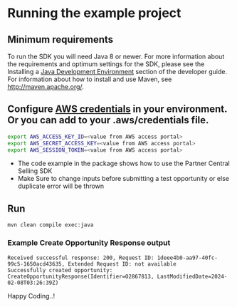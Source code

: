 # Running the example project

## Minimum requirements
To run the SDK you will need Java 8 or newer. For more information about the requirements and optimum settings for the SDK, please see the Installing a [Java Development Environment](http://docs.aws.amazon.com/sdk-for-java/v2/developer-guide/setup-install.html##java-dg-java-env) section of the developer guide.
For information about how to install and use Maven, see http://maven.apache.org/.

## Configure [AWS credentials](https://docs.aws.amazon.com/cli/latest/userguide/cli-configure-envvars.html) in your environment. Or you can add to your .aws/credentials file.
```bash
export AWS_ACCESS_KEY_ID=<value from AWS access portal>
export AWS_SECRET_ACCESS_KEY=<value from AWS access portal>
export AWS_SESSION_TOKEN=<value from AWS access portal>
```

- The code example in the package shows how to use the Partner Central Selling SDK
- Make Sure to change inputs before submitting a test opportunity or else duplicate error will be thrown

## Run
```shell
mvn clean compile exec:java
```

### Example Create Opportunity Response output
```
Received successful response: 200, Request ID: 1deee4b0-aa97-40fc-99c5-1650acd43635, Extended Request ID: not available
Successfully created opportunity: CreateOpportunityResponse(Identifier=O2867813, LastModifiedDate=2024-02-08T03:26:39Z)
```
 Happy Coding..!